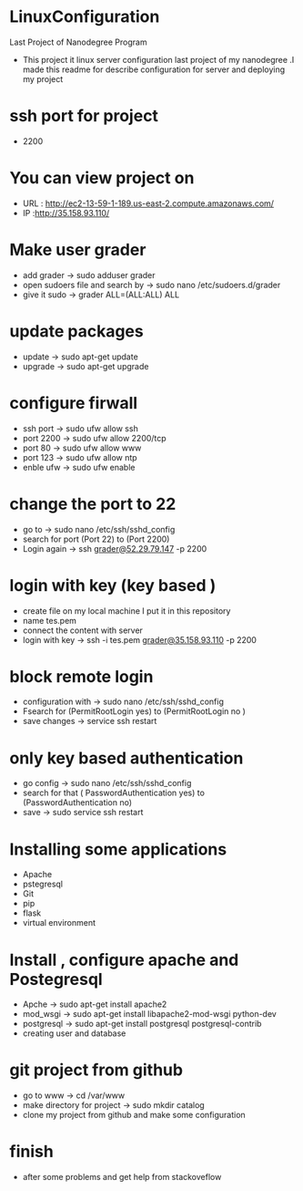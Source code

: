 # LinuxConfiguration
Last Project of Nanodegree Program 


- This project it linux server configuration last project of my nanodegree .I made this readme 
  for describe configuration for server and deploying my project 
  
# ssh port for project
 - 2200
# You can view project on 

- URL : http://ec2-13-59-1-189.us-east-2.compute.amazonaws.com/ 
- IP :http://35.158.93.110/ 

# Make user grader 
- add grader  ->  sudo adduser grader
- open sudoers file and search  by -> sudo nano /etc/sudoers.d/grader
- give it sudo                     -> grader ALL=(ALL:ALL) ALL

# update packages 
- update -> sudo apt-get update
- upgrade -> sudo apt-get upgrade

# configure firwall 
- ssh port  -> sudo ufw allow ssh
- port 2200 -> sudo ufw allow 2200/tcp
- port 80   -> sudo ufw allow www
- port 123 -> sudo ufw allow ntp 
- enble ufw -> sudo ufw enable


# change the port to 22  
- go to ->  sudo nano /etc/ssh/sshd_config
- search for  port (Port 22) to (Port 2200)
- Login again -> ssh grader@52.29.79.147 -p 2200

#  login with key (key based )
- create file on my local machine I put it in this repository 
- name tes.pem 
- connect the content with server 
- login with key -> ssh -i tes.pem  grader@35.158.93.110 -p 2200

# block remote login 
- configuration with -> sudo nano /etc/ssh/sshd_config
- Fsearch for  (PermitRootLogin  yes) to (PermitRootLogin  no )
- save changes  -> service ssh restart

#  only key based authentication
- go config  ->  sudo nano /etc/ssh/sshd_config
- search for  that ( PasswordAuthentication yes)  to (PasswordAuthentication no) 
- save -> sudo service ssh restart


# Installing some applications 
- Apache 
- pstegresql
- Git 
- pip 
- flask  
- virtual environment

# Install ,  configure apache and Postegresql  

- Apche -> sudo apt-get install apache2
- mod_wsgi -> sudo apt-get install libapache2-mod-wsgi python-dev
- postgresql -> sudo apt-get install postgresql postgresql-contrib
- creating user and database 

# git project from github 
- go to www -> cd /var/www
- make directory for project ->  sudo mkdir catalog
- clone my project from github and make some configuration 

# finish 
- after some problems and get help from stackoveflow 
